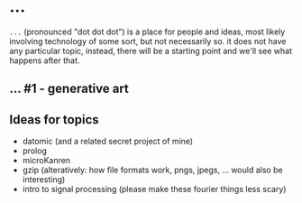 # ...

`...` (pronounced "dot dot dot") is a place for people and ideas, most likely involving technology of some sort, but not necessarily so. it does not have any particular topic, instead, there will be a starting point and we'll see what happens after that.

## ... #1 - generative art

## Ideas for topics

- datomic (and a related secret project of mine)
- prolog
- microKanren
- gzip (alteratively: how file formats work, pngs, jpegs, ... would also be interesting)
- intro to signal processing (please make these fourier things less scary)
